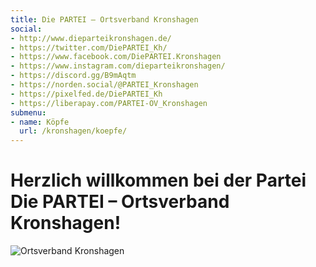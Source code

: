 ```yaml
---
title: Die PARTEI – Ortsverband Kronshagen
social:
- http://www.dieparteikronshagen.de/
- https://twitter.com/DiePARTEI_Kh/
- https://www.facebook.com/DiePARTEI.Kronshagen
- https://www.instagram.com/dieparteikronshagen/
- https://discord.gg/B9mAqtm
- https://norden.social/@PARTEI_Kronshagen
- https://pixelfed.de/DiePARTEI_Kh
- https://liberapay.com/PARTEI-OV_Kronshagen
submenu:
- name: Köpfe
  url: /kronshagen/koepfe/
---
```


# Herzlich willkommen bei der Partei Die PARTEI &ndash; Ortsverband Kronshagen!

![Ortsverband Kronshagen](/kronshagen/header.jpg "Ortsverband Kronshagen")
